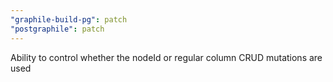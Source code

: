 ```yaml
---
"graphile-build-pg": patch
"postgraphile": patch
---
```


Ability to control whether the nodeId or regular column CRUD mutations are used
